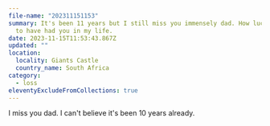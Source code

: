 ```yaml
---
file-name: "202311151153"
summary: It's been 11 years but I still miss you immensely dad. How lucky I was
  to have had you in my life.
date: 2023-11-15T11:53:43.867Z
updated: ""
location:
  locality: Giants Castle
  country_name: South Africa
category:
  - loss
eleventyExcludeFromCollections: true
---
```

I miss you dad. I can't believe it's been 10 years already.

